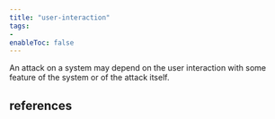 ```yaml
---
title: "user-interaction"
tags:
- 
enableToc: false
---
```


An attack on a system may depend on the user interaction with some feature of the system or of the attack itself.

## references
